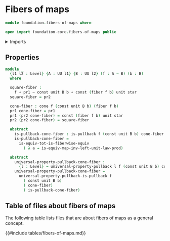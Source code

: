 # Fibers of maps

```agda
module foundation.fibers-of-maps where

open import foundation-core.fibers-of-maps public
```

<details><summary>Imports</summary>

```agda
open import foundation.cones-over-cospans
open import foundation.dependent-pair-types
open import foundation.type-arithmetic-unit-type
open import foundation.unit-type
open import foundation.universe-levels

open import foundation-core.constant-maps
open import foundation-core.function-types
open import foundation-core.functoriality-dependent-pair-types
open import foundation-core.homotopies
open import foundation-core.identity-types
open import foundation-core.pullbacks
open import foundation-core.universal-property-pullbacks
```

</details>

## Properties

```agda
module _
  {l1 l2 : Level} {A : UU l1} {B : UU l2} (f : A → B) (b : B)
  where

  square-fiber :
    f ∘ pr1 ~ const unit B b ∘ const (fiber f b) unit star
  square-fiber = pr2

  cone-fiber : cone f (const unit B b) (fiber f b)
  pr1 cone-fiber = pr1
  pr1 (pr2 cone-fiber) = const (fiber f b) unit star
  pr2 (pr2 cone-fiber) = square-fiber

  abstract
    is-pullback-cone-fiber : is-pullback f (const unit B b) cone-fiber
    is-pullback-cone-fiber =
      is-equiv-tot-is-fiberwise-equiv
        ( λ a → is-equiv-map-inv-left-unit-law-prod)

  abstract
    universal-property-pullback-cone-fiber :
      {l : Level} → universal-property-pullback l f (const unit B b) cone-fiber
    universal-property-pullback-cone-fiber =
      universal-property-pullback-is-pullback f
        ( const unit B b)
        ( cone-fiber)
        ( is-pullback-cone-fiber)
```

## Table of files about fibers of maps

The following table lists files that are about fibers of maps as a general
concept.

{{#include tables/fibers-of-maps.md}}
